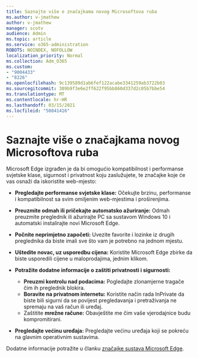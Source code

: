 ```yaml
---
title: Saznajte više o značajkama novog Microsoftova ruba
ms.author: v-jmathew
author: v-jmathew
manager: scotv
audience: Admin
ms.topic: article
ms.service: o365-administration
ROBOTS: NOINDEX, NOFOLLOW
localization_priority: Normal
ms.collection: Adm_O365
ms.custom:
- "9004433"
- "8226"
ms.openlocfilehash: 9c139589d1ab6fef122acabe3341259ab3722b03
ms.sourcegitcommit: 309b9f3e6e2ff622f95bb860d337d2c05b7bbe54
ms.translationtype: MT
ms.contentlocale: hr-HR
ms.lasthandoff: 03/15/2021
ms.locfileid: "50841416"
---
```

# <a name="learn-about-the-features-of-the-new-microsoft-edge"></a>Saznajte više o značajkama novog Microsoftova ruba

Microsoft Edge izgrađen je da bi omogućio kompatibilnost i performanse svjetske klase, sigurnost i privatnost koju zaslužujete, te značajke koje će vas osnaži da iskoristite web-mjesto:

- **Pregledajte performanse svjetske klase:** Očekujte brzinu, performanse i kompatibilnost sa svim omiljenim web-mjestima i proširenjima.
- **Preuzmite odmah ili pričekajte automatsko ažuriranje:** Odmah preuzmite preglednik ili ažurirajte PC sa sustavom Windows 10 i automatski instalirajte novi Microsoft Edge.
- **Počnite neprimjetno započeti:** Uvezite favorite i lozinke iz drugih preglednika da biste imali sve što vam je potrebno na jednom mjestu.
- **Uštedite novac, uz usporedbu cijena:** Koristite Microsoft Edge zbirke da biste usporedili cijene u maloprodajima, jednim klikom.
- **Potražite dodatne informacije o zaštiti privatnosti i sigurnosti:**
  - **Preuzmi kontrolu nad podacima:** Pogledajte zlonamjerne tragače čim ih preglednik blokira.
  - **Boravite na privatnom internetu:** Koristite način rada InPrivate da biste bili sigurni da se povijest pregledavanja i pretraživanja ne spremaju na vaš račun ili uređaj.
  - Zaštitite **mrežne račune:** Obavještite me čim vaše vjerodajnice budu kompromitirani.

- **Pregledajte većinu uređaja:** Pregledajte većinu uređaja koji se pokreću na glavnim operativnim sustavima.

Dodatne informacije potražite u članku [značajke sustava Microsoft Edge](https://go.microsoft.com/fwlink/?linkid=2146817).
